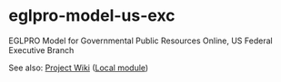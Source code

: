 eglpro-model-us-exc
===================

EGLPRO Model for Governmental Public Resources Online, US Federal Executive Branch


See also:
[Project Wiki](https://github.com/eglpro/eglpro-model-us-exc/wiki)
([Local module](doc/wiki/))
